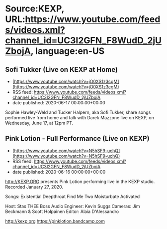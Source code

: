 # Source:KEXP, URL:https://www.youtube.com/feeds/videos.xml?channel_id=UC3I2GFN_F8WudD_2jUZbojA, language:en-US

## Sofi Tukker (Live on KEXP at Home)
 - [https://www.youtube.com/watch?v=jO0XS1z3cgM](https://www.youtube.com/watch?v=jO0XS1z3cgM)
 - RSS feed: https://www.youtube.com/feeds/videos.xml?channel_id=UC3I2GFN_F8WudD_2jUZbojA
 - date published: 2020-06-17 00:00:00+00:00

Sophie Hawley-Weld and Tucker Halpern, aka Sofi Tukker, share songs performed live from home and talk with Darek Mazzone live on KEXP, on Wednesday, June 17, at 12pm PT.

## Pink Lotion - Full Performance (Live on KEXP)
 - [https://www.youtube.com/watch?v=N5hSF9-uchQ](https://www.youtube.com/watch?v=N5hSF9-uchQ)
 - RSS feed: https://www.youtube.com/feeds/videos.xml?channel_id=UC3I2GFN_F8WudD_2jUZbojA
 - date published: 2020-06-16 00:00:00+00:00

http://KEXP.ORG presents Pink Lotion performing live in the KEXP studio. Recorded January 27, 2020.

Songs:
Existential Deepthroat
Find Me Two
Moisturbate
Activated

Host: Stas THEE Boss
Audio Engineer: Kevin Suggs
Cameras: Jim Beckmann & Scott Holpainen
Editor: Alaia D'Alessandro
 
http://kexp.org
https://pinklotion.bandcamp.com

